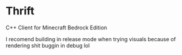# Thrift
C++ Client for Minecraft Bedrock Edition

I recomend building in release mode when trying visuals because of rendering shit buggin in debug lol

